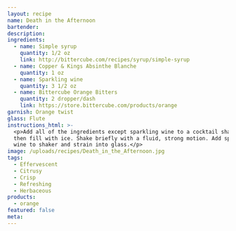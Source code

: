 ```yaml
---
layout: recipe
name: Death in the Afternoon
bartender:
description:
ingredients:
  - name: Simple syrup
    quantity: 1/2 oz
    link: http://bittercube.com/recipes/syrup/simple-syrup
  - name: Copper & Kings Absinthe Blanche
    quantity: 1 oz
  - name: Sparkling wine
    quantity: 3 1/2 oz
  - name: Bittercube Orange Bitters
    quantity: 2 dropper/dash
    link: https://store.bittercube.com/products/orange
garnish: Orange twist
glass: Flute
instructions_html: >-
  <p>Add all of the ingredients except sparkling wine to a cocktail shaker and
  then fill with ice. Shake briefly with a fluid, strong motion. Add sparkling
  wine to shaker and strain into glass.</p>
image: /uploads/recipes/Death_in_the_Afternoon.jpg
tags:
  - Effervescent
  - Citrusy
  - Crisp
  - Refreshing
  - Herbaceous
products:
  - orange
featured: false
meta:
---
```



